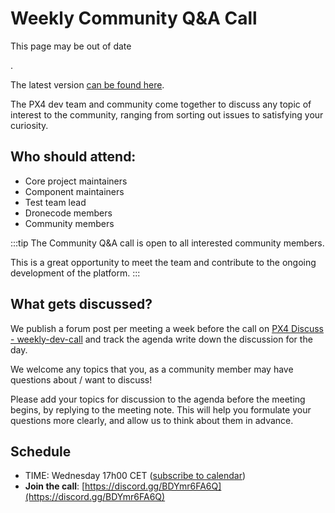 # Weekly Community Q&A Call

<div v-if="$themeConfig.px4_version != 'main'">
  <div class="custom-block danger"><p class="custom-block-title">This page may be out of date</p>. <p>The latest version <a href="https://docs.px4.io/main/en/contribute/dev_call.html">can be found here</a>.</p>
  </div>
</div>

The PX4 dev team and community come together to discuss any topic of interest to the community, ranging from sorting out issues to satisfying your curiosity.

## Who should attend:

* Core project maintainers
* Component maintainers
* Test team lead
* Dronecode members
* Community members

:::tip
The Community Q&A call is open to all interested community members.

This is a great opportunity to meet the team and contribute to the ongoing development of the platform.
:::

## What gets discussed?

We publish a forum post per meeting a week before the call on [PX4 Discuss - weekly-dev-call](https://discuss.px4.io/c/weekly-dev-call) and track the agenda write down the discussion for the day.

We welcome any topics that you, as a community member may have questions about / want to discuss!

Please add your topics for discussion to the agenda before the meeting begins, by replying to the meeting note.
This will help you formulate your questions more clearly, and allow us to think about them in advance.

## Schedule
* TIME: Wednesday 17h00 CET ([subscribe to calendar](https://www.dronecode.org/calendar/))
* **Join the call**: [https://discord.gg/BDYmr6FA6Q](https://discord.gg/BDYmr6FA6Q)